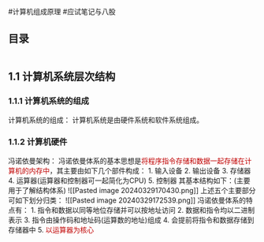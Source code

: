 #计算机组成原理 #应试笔记与八股 

## 目录

```toc
```

## 1.1 计算机系统层次结构

### 1.1.1 计算机系统的组成

计算机系统的组成：
	计算机系统是由硬件系统和软件系统组成。

### 1.1.2  计算机硬件

冯诺依曼架构：
	冯诺依曼体系的基本思想是<font color="#c00000">将程序指令存储和数据一起存储在计算机的内存中</font>，其主要由如下几个部件构成：
	1. 输入设备
	2. 输出设备
	3. 存储器
	4. 运算器(运算器和控制器可一起简化为CPU)
	5. 控制器
	其基本结构如下：(主要用于了解结构体系)
		![[Pasted image 20240329170430.png]]
	上述五个主要部分可如下划分归类：
		![[Pasted image 20240329172539.png]]
	冯诺依曼体系的特点有：
	1. 指令和数据以同等地位存储并可以按地址访问
	2. 数据和指令均以二进制表示
	3. 指令由操作码和地址码(运算数的地址)组成
	4. 会提前将指令和数据存储到存储器中
	5. <font color="#c00000">以运算器为核心</font>


